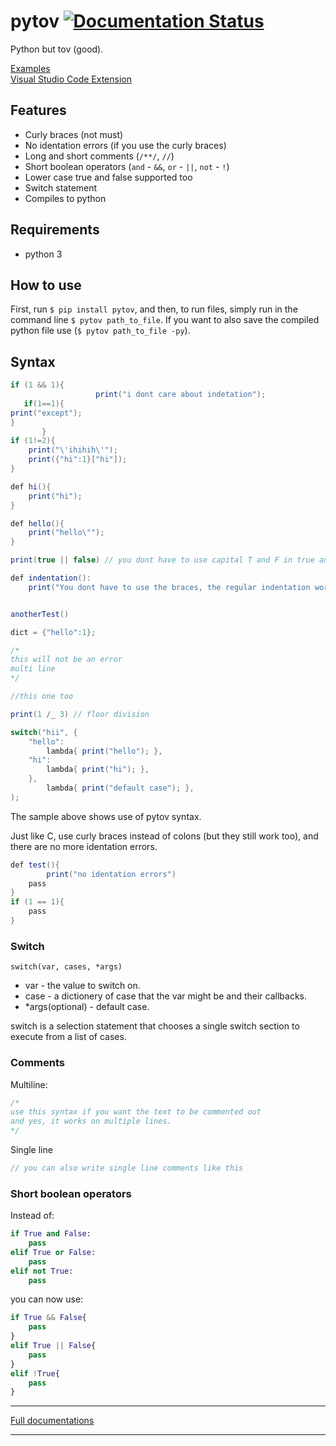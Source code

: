 [comment]: <> (README for github)
# pytov [![Documentation Status](https://readthedocs.org/projects/pytov-documentations/badge/?version=latest)](https://pytov-documentations.readthedocs.io/en/latest/?badge=latest)


Python but tov (good).  

[Examples](https://github.com/Yuvix25/pytov/tree/master/pytov/examples)  
[Visual Studio Code Extension](https://marketplace.visualstudio.com/items?itemName=Yuvix25.pytov-run)


## Features
* Curly braces (not must)
* No identation errors (if you use the curly braces)
* Long and short comments (`/**/`, `//`)
* Short boolean operators (`and` - `&&`, `or` - `||`, `not` - `!`)
* Lower case true and false supported too
* Switch statement
* Compiles to python

## Requirements
* python 3

## How to use
First, run `$ pip install pytov`, and then, to run files, simply run in the command line `$ pytov path_to_file`.
If you want to also save the compiled python file use (`$ pytov path_to_file -py`).

## Syntax
```c#
if (1 && 1){
                   print("i dont care about indetation");
   if(1==1){
print("except");
}
       }
if (1!=2){
    print("\'ihihih\'");
    print({"hi":1}["hi"]);
}

def hi(){
    print("hi");
}

def hello(){
    print("hello\"");
}

print(true || false) // you dont have to use capital T and F in true and false.

def indentation():
    print("You dont have to use the braces, the regular indentation works too")


anotherTest()

dict = {"hello":1};

/*
this will not be an error
multi line
*/

//this one too

print(1 /_ 3) // floor division

switch("hii", {
    "hello":
        lambda{ print("hello"); },
    "hi":
        lambda{ print("hi"); },
    },
        lambda{ print("default case"); },
);
```

The sample above shows use of pytov syntax.

Just like C, use curly braces instead of colons (but they still work too), and there are no more identation errors.
```c#
def test(){
        print("no identation errors")
    pass
}
if (1 == 1){
    pass
}
```

### Switch
`switch(var, cases, *args)`
* var - the value to switch on.
* case - a dictionery of case that the var might be and their callbacks.
* *args(optional) - default case.

switch is a selection statement that chooses a single switch section to execute from a list of cases.


### Comments

Multiline:
```c#
/*
use this syntax if you want the text to be commented out
and yes, it works on multiple lines.
*/
```
Single line
```c#
// you can also write single line comments like this
```

### Short boolean operators
Instead of:
```python
if True and False:
    pass
elif True or False:
    pass
elif not True:
    pass
```
you can now use:
```python
if True && False{
    pass
}
elif True || False{
    pass
}
elif !True{
    pass
}
```

---
[Full documentations](https://pytov-documentations.readthedocs.io/en/latest/)

---